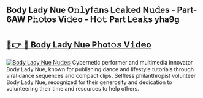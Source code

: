 ## Body Lady Nue O𝚗𝚕yf𝚊ns L𝚎a𝚔ed N𝚞𝚍es - Part-6AW P𝚑𝚘tos Vi𝚍𝚎o - H𝚘𝚝 Part L𝚎a𝚔s yha9g

# <h2><a href="http://kf3xkoj.oniu.top/?m=Body+Lady+Nue">🔗👉 🔴 Body Lady Nue P𝚑ot𝚘𝚜 V𝚒d𝚎o</a></h2>

[![Body Lady Nue Nu𝚍e𝚜](https://i.imgur.com/0qMVB7G.gif)](http://kf3xkoj.oniu.top/?m=Body+Lady+Nue)
Cybernetic performer and multimedia innovator Body Lady Nue, known for publishing dance and lifestyle tutorials through viral dance sequences and compact clips. Selfless philanthropist volunteer Body Lady Nue, recognized for their generosity and dedication to volunteering their time and resources to help others.  
